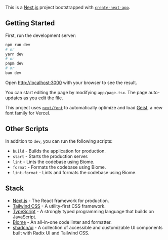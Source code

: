 This is a [Next.js](https://nextjs.org) project bootstrapped with [`create-next-app`](https://nextjs.org/docs/app/api-reference/cli/create-next-app).

## Getting Started

First, run the development server:

```bash
npm run dev
# or
yarn dev
# or
pnpm dev
# or
bun dev
```

Open [http://localhost:3000](http://localhost:3000) with your browser to see the result.

You can start editing the page by modifying `app/page.tsx`. The page auto-updates as you edit the file.

This project uses [`next/font`](https://nextjs.org/docs/app/building-your-application/optimizing/fonts) to automatically optimize and load [Geist](https://vercel.com/font), a new font family for Vercel.

## Other Scripts

In addition to `dev`, you can run the following scripts:

- `build` - Builds the application for production.
- `start` - Starts the production server.
- `lint` - Lints the codebase using Biome.
- `format` - Formats the codebase using Biome.
- `lint-format` - Lints and formats the codebase using Biome.

## Stack

- [Next.js](https://nextjs.org) - The React framework for production.
- [Tailwind CSS](https://tailwindcss.com) - A utility-first CSS framework.
- [TypeScript](https://www.typescriptlang.org) - A strongly typed programming language that builds on JavaScript.
- [Biome](https://biomejs.dev) - An all-in-one code linter and formatter.
- [shadcn/ui](https://ui.shadcn.com) - A collection of accessible and customizable UI components built with Radix UI and Tailwind CSS.
